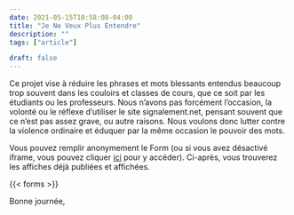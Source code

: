```yaml
---
date: 2021-05-15T10:58:08-04:00
title: "Je Ne Veux Plus Entendre"
description: ""
tags: ["article"]

draft: false
---
```


Ce projet vise à réduire les phrases et mots blessants entendus beaucoup trop souvent dans les couloirs et classes de cours, que ce soit par les étudiants ou les professeurs. Nous n’avons pas forcément l’occasion, la volonté ou le réflexe d’utiliser le site signalement.net, pensant souvent que ce n’est pas assez grave, ou autre raisons. Nous voulons donc lutter contre la violence ordinaire et éduquer par la même occasion le pouvoir des mots.

Vous pouvez remplir anonymement le Form (ou si vous avez désactivé iframe, vous pouvez cliquer [ici](https://forms.office.com/r/jgZrBW3E6H) pour y accéder). Ci-après, vous trouverez les affiches déjà publiées et affichées.

{{< forms >}}



Bonne journée,
